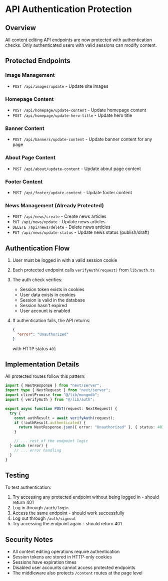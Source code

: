 # API Authentication Protection

## Overview

All content editing API endpoints are now protected with authentication checks. Only authenticated users with valid sessions can modify content.

## Protected Endpoints

### Image Management

- `POST /api/images/update` - Update site images

### Homepage Content

- `POST /api/homepage/update-content` - Update homepage content
- `POST /api/homepage/update-hero-title` - Update hero title

### Banner Content

- `POST /api/banners/update-content` - Update banner content for any page

### About Page Content

- `POST /api/about/update-content` - Update about page content

### Footer Content

- `POST /api/footer/update-content` - Update footer content

### News Management (Already Protected)

- `POST /api/news/create` - Create news articles
- `PUT /api/news/update` - Update news articles
- `DELETE /api/news/delete` - Delete news articles
- `PUT /api/news/update-status` - Update news status (publish/draft)

## Authentication Flow

1. User must be logged in with a valid session cookie
2. Each protected endpoint calls `verifyAuth(request)` from `lib/auth.ts`
3. The auth check verifies:

   - Session token exists in cookies
   - User data exists in cookies
   - Session is valid in the database
   - Session hasn't expired
   - User account is enabled

4. If authentication fails, the API returns:
   ```json
   {
     "error": "Unauthorized"
   }
   ```
   with HTTP status `401`

## Implementation Details

All protected routes follow this pattern:

```typescript
import { NextResponse } from "next/server";
import type { NextRequest } from "next/server";
import clientPromise from "@/lib/mongodb";
import { verifyAuth } from "@/lib/auth";

export async function POST(request: NextRequest) {
  try {
    const authResult = await verifyAuth(request);
    if (!authResult.authenticated) {
      return NextResponse.json({ error: "Unauthorized" }, { status: 401 });
    }

    // ... rest of the endpoint logic
  } catch (error) {
    // ... error handling
  }
}
```

## Testing

To test authentication:

1. Try accessing any protected endpoint without being logged in - should return 401
2. Log in through `/auth/login`
3. Access the same endpoint - should work successfully
4. Log out through `/auth/signout`
5. Try accessing the endpoint again - should return 401

## Security Notes

- All content editing operations require authentication
- Session tokens are stored in HTTP-only cookies
- Sessions have expiration times
- Disabled user accounts cannot access protected endpoints
- The middleware also protects `/content` routes at the page level
